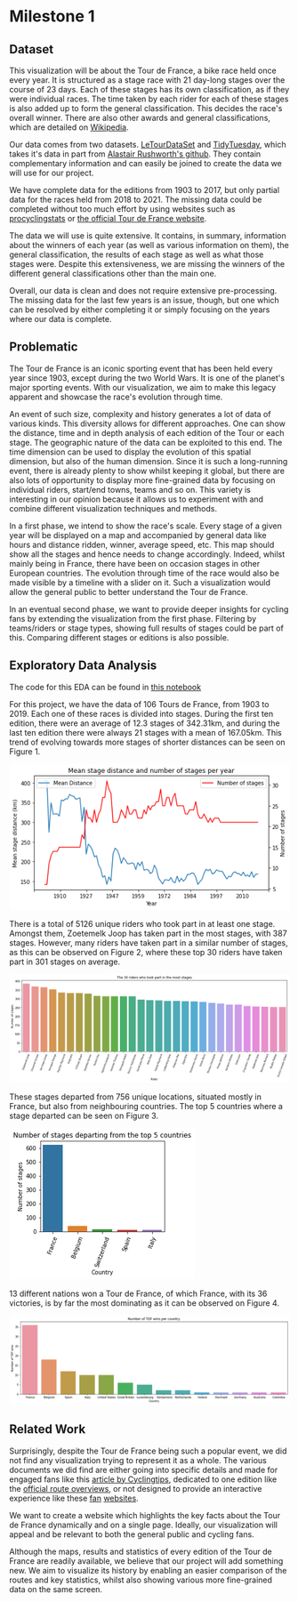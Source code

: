 # Milestone 1

## Dataset

This visualization will be about the Tour de France, a bike race held once every year. It is structured as a stage race with 21 day-long stages over the course of 23 days. Each of these stages has its own classification, as if they were individual races. The time taken by each rider for each of these stages is also added up to form the general classification. This decides the race's overall winner. There are also other awards and general classifications, which are detailed on [Wikipedia](https://en.wikipedia.org/wiki/Tour_de_France#Classifications).

Our data comes from two datasets. [LeTourDataSet](https://github.com/camminady/LeTourDataSet) and [TidyTuesday](https://github.com/rfordatascience/tidytuesday/blob/master/data/2020/2020-04-07/readme.md), which takes it's data in part from [Alastair Rushworth's github](https://github.com/alastairrushworth/tdf). They contain complementary information and can easily be joined to create the data we will use for our project.

We have complete data for the editions from 1903 to 2017, but only partial data for the races held from 2018 to 2021. The missing data could be completed without too much effort by using websites such as [procyclingstats](https://www.procyclingstats.com/) or [the official Tour de France website](https://www.letour.fr/en/history).

The data we will use is quite extensive. It contains, in summary, information about the winners of each year (as well as various information on them), the general classification, the results of each stage as well as what those stages were. Despite this extensiveness, we are missing the winners of the different general classifications other than the main one.

Overall, our data is clean and does not require extensive pre-processing. The missing data for the last few years is an issue, though, but one which can be resolved by either completing it or simply focusing on the years where our data is complete.

## Problematic

The Tour de France is an iconic sporting event that has been held every year since 1903, except during the two World Wars. It is one of the planet's major sporting events. With our visualization, we aim to make this legacy apparent and showcase the race's evolution through time.

An event of such size, complexity and history generates a lot of data of various kinds. This diversity allows for different approaches. One can show the distance, time and in depth analysis of each edition of the Tour or each stage. The geographic nature of the data can be exploited to this end. The time dimension can be used to display the evolution of this spatial dimension, but also of the human dimension. Since it is such a long-running event, there is already plenty to show whilst keeping it global, but there are also lots of opportunity to display more fine-grained data by focusing on individual riders, start/end towns, teams and so on. This variety is interesting in our opinion because it allows us to experiment with and combine different visualization techniques and methods.

In a first phase, we intend to show the race's scale. Every stage of a given year will be displayed on a map and accompanied by general data like hours and distance ridden, winner, average speed, etc. This map should show all the stages and hence needs to change accordingly. Indeed, whilst mainly being in France, there have been on occasion stages in other European countries. The evolution through time of the race would also be made visible by a timeline with a slider on it. Such a visualization would allow the general public to better understand the Tour de France.

In an eventual second phase, we want to provide deeper insights for cycling fans by extending the visualization from the first phase. Filtering by teams/riders or stage types, showing full results of stages could be part of this. Comparing different stages or editions is also possible.

## Exploratory Data Analysis

The code for this EDA can be found in [this notebook](EDA/EDA.ipynb)

For this project, we have the data of 106 Tours de France, from 1903 to 2019. Each one of these races is divided into stages. During the first ten edition, there were an average of 12.3 stages of 342.31km, and during the last ten edition there were always 21 stages with a mean of 167.05km. This trend of evolving towards more stages of shorter distances can be seen on Figure 1.

![Figure 1](EDA/plots/stage_distance_and_number.png)


There is a total of 5126 unique riders who took part in at least one stage. Amongst them, Zoetemelk Joop has taken part in the most stages, with 387 stages. However, many riders have taken part in a similar number of stages, as this can be observed on Figure 2, where these top 30 riders have taken part in 301 stages on average.

![Figure 2](EDA/plots/top_30_riders.png)

These stages departed from 756 unique locations, situated mostly in France, but also from neighbouring countries. The top 5 countries where a stage departed can be seen on Figure 3.

![Figure 3](EDA/plots/stages_countries.png)

13 different nations won a Tour de France, of which France, with its 36 victories, is by far the most dominating as it can be observed on Figure 4.

![Figure 4](EDA/plots/winners_countries.png)

## Related Work

Surprisingly, despite the Tour de France being such a popular event, we did not find any visualization trying to represent it as a whole. The various documents we did find are either going into specific details and made for engaged fans like this [article by Cyclingtips](https://cyclingtips.com/2019/07/visualising-the-2019-tour-de-france/), dedicated to one edition like the [official route overviews](https://www.letour.fr/en/overall-route), or not designed to provide an interactive experience like these [fan](http://www.tdfrance.eu/index.php) [websites](http://www.lagrandeboucle.com/).

We want to create a website which highlights the key facts about the Tour de France dynamically and on a single page. Ideally, our visualization will appeal and be relevant to both the general public and cycling fans.

Although the maps, results and statistics of every edition of the Tour de France are readily available, we believe that our project will add something new. We aim to visualize its history by enabling an easier comparison of the routes and key statistics, whilst also showing various more fine-grained data on the same screen.